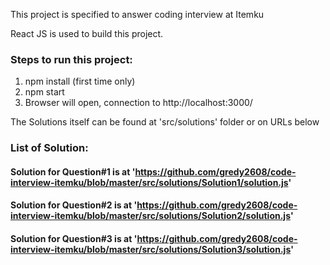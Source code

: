 This project is specified to answer coding interview at Itemku

React JS is used to build this project.

### Steps to run this project:
1. npm install (first time only)
2. npm start
3. Browser will open, connection to http://localhost:3000/

The Solutions itself can be found at 'src/solutions' folder or on URLs below
### List of Solution:
#### Solution for  Question#1 is at 'https://github.com/gredy2608/code-interview-itemku/blob/master/src/solutions/Solution1/solution.js'
#### Solution for  Question#2 is at 'https://github.com/gredy2608/code-interview-itemku/blob/master/src/solutions/Solution2/solution.js'
#### Solution for  Question#3 is at 'https://github.com/gredy2608/code-interview-itemku/blob/master/src/solutions/Solution3/solution.js'
